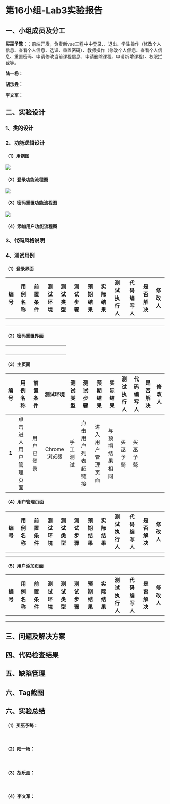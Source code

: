 # 第16小组-Lab3实验报告

## 一、小组成员及分工

**买巫予骜：**：前端开发，负责新vue工程中中登录、、退出、学生操作（修改个人信息、查看个人信息、选课、重置密码）、教师操作（修改个人信息、查看个人信息、重置密码、申请修改当前课程信息、申请删除课程、申请新增课程）、权限拦截等。

**陆一杨：**

**胡乐垚：**

**李文军：**





## 二、实验设计

### 1、类的设计

### 2、功能逻辑设计

#### （1）用例图

<img src="D:\git\ss2022_group16\ss2022_group16\Report\Lab2\lab2用例图.png">

#### （2）登录功能流程图

<img src="D:\git\ss2022_group16\ss2022_group16\Report\Lab2\Lab2登录流程图.png">

#### （3）密码重置功能流程图

<img src="D:\git\ss2022_group16\ss2022_group16\Report\Lab2\lab2重置密码流程图.png">

#### （4）添加用户功能流程图



### 3、代码风格说明



### 4、测试用例

#### （1）登录界面

| 编号 | 用例名称 | 前置条件 | 测试环境 | 测试类型 | 测试步骤 | 预期结果 | 实际结果 | 测试执行人 | 代码编写人 | 是否解决 | 修改人 |
| :--: | -------- | -------- | :------: | -------- | -------- | -------- | -------- | ---------- | ---------- | -------- | ------ |
|      |          |          |          |          |          |          |          |            |            |          |        |
|      |          |          |          |          |          |          |          |            |            |          |        |
|      |          |          |          |          |          |          |          |            |            |          |        |
|      |          |          |          |          |          |          |          |            |            |          |        |



#### （2）密码重置界面

|      |      |      |      |      |      |      |      |      |      |      |      |
| :--: | ---- | ---- | :--: | ---- | ---- | ---- | ---- | ---- | ---- | ---- | ---- |
|      |      |      |      |      |      |      |      |      |      |      |      |
|      |      |      |      |      |      |      |      |      |      |      |      |
|      |      |      |      |      |      |      |      |      |      |      |      |
|      |      |      |      |      |      |      |      |      |      |      |      |
|      |      |      |      |      |      |      |      |      |      |      |      |



#### （3）主页面

| 编号  | 用例名称             | 前置条件   |   测试环境   | 测试类型 | 测试步骤           | 预期结果         | 实际结果       | 测试执行人 | 代码编写人 | 是否解决 | 修改人 |
| :---: | -------------------- | ---------- | :----------: | -------- | ------------------ | ---------------- | -------------- | ---------- | ---------- | -------- | ------ |
| **1** | 点击进入用户管理页面 | 用户已登录 | Chrome浏览器 | 手工测试 | 点击用户列表超链接 | 进入用户管理页面 | 与预期结果相同 | 买巫予骜   | 买巫予骜   |          |        |



#### （4）用户管理页面

| 编号 | 用例名称 | 前置条件 | 测试环境 | 测试类型 | 测试步骤 | 预期结果 | 实际结果 | 测试执行人 | 代码编写人 | 是否解决 | 修改人 |
| :--: | -------- | -------- | :------: | -------- | -------- | -------- | -------- | ---------- | ---------- | -------- | ------ |
|      |          |          |          |          |          |          |          |            |            |          |        |
|      |          |          |          |          |          |          |          |            |            |          |        |



#### （5）用户添加页面

| 编号 | 用例名称 | 前置条件 | 测试环境 | 测试类型 | 测试步骤 | 预期结果 | 实际结果 | 测试执行人 | 代码编写人 | 是否解决 | 修改人 |
| :--: | -------- | -------- | :------: | -------- | -------- | -------- | -------- | ---------- | ---------- | -------- | ------ |
|      |          |          |          |          |          |          |          |            |            |          |        |
|      |          |          |          |          |          |          |          |            |            |          |        |
|      |          |          |          |          |          |          |          |            |            |          |        |







## 三、问题及解决方案



## 四、代码检查结果



## 五、缺陷管理

## 六、Tag截图



## 六、实验总结

#### （1）买巫予骜：

​      

#### （2）陆一杨：

​        

#### （3）**胡乐垚：**

​		

#### （4）**李文军：**

​		


